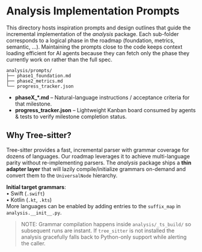 # Analysis Implementation Prompts

This directory hosts inspiration prompts and design outlines that guide the incremental
implementation of the *analysis* package.  Each sub-folder corresponds to a logical
phase in the roadmap (foundation, metrics, semantic, …).  Maintaining the prompts
close to the code keeps context loading efficient for AI agents because they can
fetch only the phase they currently work on rather than the full spec.

```
analysis/prompts/
├── phase1_foundation.md
├── phase2_metrics.md
└── progress_tracker.json
```

* **phaseX_*.md** – Natural-language instructions / acceptance criteria for that
  milestone.
* **progress_tracker.json** – Lightweight Kanban board consumed by agents & tests
  to verify milestone completion status.

## Why Tree-sitter?
Tree-sitter provides a fast, incremental parser with grammar coverage for dozens of
languages.  Our roadmap leverages it to achieve multi-language parity without
re-implementing parsers.  The *analysis* package ships a **thin adapter layer**
that will lazily compile/initialize grammars on-demand and convert them to the
`UniversalNode` hierarchy.

**Initial target grammars**:  
• Swift (`.swift`)  
• Kotlin (`.kt`, `.kts`)  
More languages can be enabled by adding entries to the `suffix_map` in
`analysis.__init__.py`.

> NOTE: Grammar compilation happens inside `analysis/_ts_build/` so subsequent
> runs are instant.  If `tree_sitter` is not installed the analysis gracefully
> falls back to Python-only support while alerting the caller. 